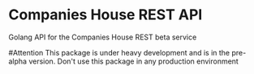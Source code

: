 # Companies House REST API
Golang API for the Companies House REST beta service

#Attention
This package is under heavy development and is in the pre-alpha version.
Don't use this package in any production environment
